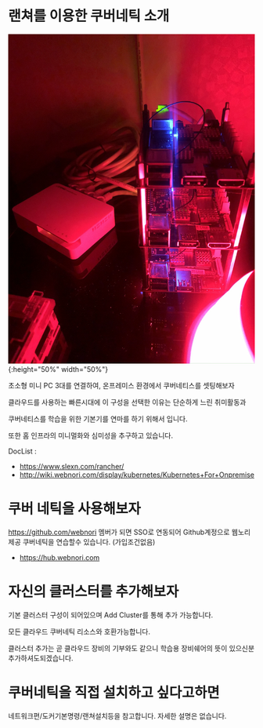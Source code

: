 # 랜쳐를 이용한 쿠버네틱 소개

![](img/device1.jpeg){:height="50%" width="50%"}

초소형 미니 PC 3대를 연결하여, 온프레미스 환경에서 쿠버네티스를 셋팅해보자

클라우드를 사용하는 빠른시대에 이 구성을 선택한 이유는 단순하게 느린 취미활동과 

쿠버네티스를 학습을 위한 기본기를 연마를 하기 위해서 입니다.

또한 홈 인프라의 미니멀화와 심미성을 추구하고 있습니다.

DocList : 
- https://www.slexn.com/rancher/
- http://wiki.webnori.com/display/kubernetes/Kubernetes+For+Onpremise


# 쿠버 네틱을 사용해보자

https://github.com/webnori 멤버가 되면
SSO로 연동되어 Github계정으로 웹노리 제공 쿠버네틱을 
연습할수 있습니다. (가입조건없음)

- https://hub.webnori.com
    

# 자신의 클러스터를 추가해보자

기본 클러스터 구성이 되어있으며 Add Cluster를 통해 추가 가능합니다.

모든 클라우드 쿠버네틱 리소스와 호환가능합니다.

클러스터 추가는 곧 클라우드 장비의 기부와도 같으니 학습용 장비쉐어의 뜻이 있으신분 추가하셔도되겠습니다.


# 쿠버네틱을 직접 설치하고 싶다고하면

네트워크편/도커기본명령/랜쳐설치등을 참고합니다. 자세한 설명은 없습니다.



